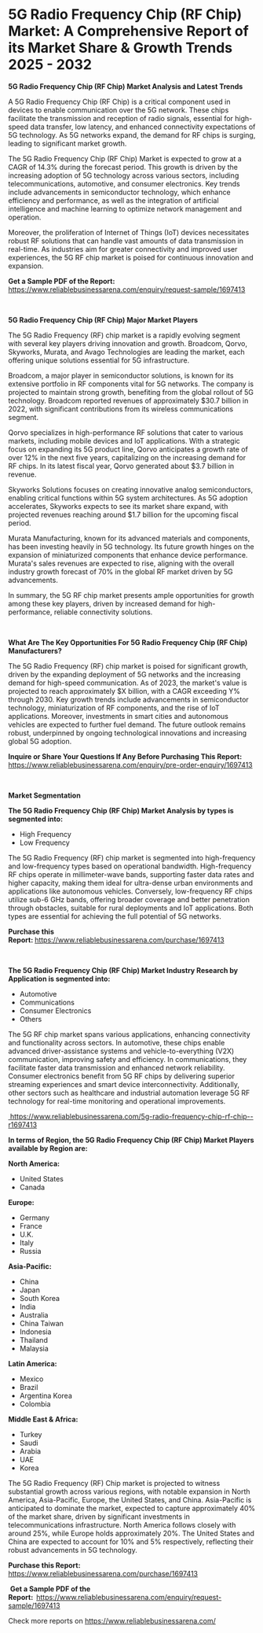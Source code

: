 <p><h1>5G Radio Frequency Chip (RF Chip) Market: A Comprehensive Report of its Market Share & Growth Trends 2025 - 2032</h1></p><p><strong>5G Radio Frequency Chip (RF Chip) Market Analysis and Latest Trends</strong></p>
<p><p>A 5G Radio Frequency Chip (RF Chip) is a critical component used in devices to enable communication over the 5G network. These chips facilitate the transmission and reception of radio signals, essential for high-speed data transfer, low latency, and enhanced connectivity expectations of 5G technology. As 5G networks expand, the demand for RF chips is surging, leading to significant market growth.</p><p>The 5G Radio Frequency Chip (RF Chip) Market is expected to grow at a CAGR of 14.3% during the forecast period. This growth is driven by the increasing adoption of 5G technology across various sectors, including telecommunications, automotive, and consumer electronics. Key trends include advancements in semiconductor technology, which enhance efficiency and performance, as well as the integration of artificial intelligence and machine learning to optimize network management and operation.</p><p>Moreover, the proliferation of Internet of Things (IoT) devices necessitates robust RF solutions that can handle vast amounts of data transmission in real-time. As industries aim for greater connectivity and improved user experiences, the 5G RF chip market is poised for continuous innovation and expansion.</p></p>
<p><strong>Get a Sample PDF of the Report:&nbsp;</strong> <a href="https://www.reliablebusinessarena.com/enquiry/request-sample/1697413?utm_campaign=3121&utm_medium=2&utm_source=Github&utm_content=ia&utm_term=24032025&utm_id=5g-radio-frequency-chip-rf-chip">https://www.reliablebusinessarena.com/enquiry/request-sample/1697413</a></p>
<p>&nbsp;</p>
<p><strong>5G Radio Frequency Chip (RF Chip) Major Market Players</strong></p>
<p><p>The 5G Radio Frequency (RF) chip market is a rapidly evolving segment with several key players driving innovation and growth. Broadcom, Qorvo, Skyworks, Murata, and Avago Technologies are leading the market, each offering unique solutions essential for 5G infrastructure.</p><p>Broadcom, a major player in semiconductor solutions, is known for its extensive portfolio in RF components vital for 5G networks. The company is projected to maintain strong growth, benefiting from the global rollout of 5G technology. Broadcom reported revenues of approximately $30.7 billion in 2022, with significant contributions from its wireless communications segment.</p><p>Qorvo specializes in high-performance RF solutions that cater to various markets, including mobile devices and IoT applications. With a strategic focus on expanding its 5G product line, Qorvo anticipates a growth rate of over 12% in the next five years, capitalizing on the increasing demand for RF chips. In its latest fiscal year, Qorvo generated about $3.7 billion in revenue.</p><p>Skyworks Solutions focuses on creating innovative analog semiconductors, enabling critical functions within 5G system architectures. As 5G adoption accelerates, Skyworks expects to see its market share expand, with projected revenues reaching around $1.7 billion for the upcoming fiscal period.</p><p>Murata Manufacturing, known for its advanced materials and components, has been investing heavily in 5G technology. Its future growth hinges on the expansion of miniaturized components that enhance device performance. Murata's sales revenues are expected to rise, aligning with the overall industry growth forecast of 70% in the global RF market driven by 5G advancements.</p><p>In summary, the 5G RF chip market presents ample opportunities for growth among these key players, driven by increased demand for high-performance, reliable connectivity solutions.</p></p>
<p>&nbsp;</p>
<p><strong>What Are The Key Opportunities For 5G Radio Frequency Chip (RF Chip) Manufacturers?</strong></p>
<p><p>The 5G Radio Frequency (RF) chip market is poised for significant growth, driven by the expanding deployment of 5G networks and the increasing demand for high-speed communication. As of 2023, the market's value is projected to reach approximately $X billion, with a CAGR exceeding Y% through 2030. Key growth trends include advancements in semiconductor technology, miniaturization of RF components, and the rise of IoT applications. Moreover, investments in smart cities and autonomous vehicles are expected to further fuel demand. The future outlook remains robust, underpinned by ongoing technological innovations and increasing global 5G adoption.</p></p>
<p><strong>Inquire or Share Your Questions If Any Before Purchasing This Report:</strong> <a href="https://www.reliablebusinessarena.com/enquiry/pre-order-enquiry/1697413?utm_campaign=3121&utm_medium=2&utm_source=Github&utm_content=ia&utm_term=24032025&utm_id=5g-radio-frequency-chip-rf-chip">https://www.reliablebusinessarena.com/enquiry/pre-order-enquiry/1697413</a></p>
<p>&nbsp;</p>
<p><strong>Market Segmentation</strong></p>
<p><strong>The 5G Radio Frequency Chip (RF Chip) Market Analysis by types is segmented into:</strong></p>
<p><ul><li>High Frequency</li><li>Low Frequency</li></ul></p>
<p><p>The 5G Radio Frequency (RF) chip market is segmented into high-frequency and low-frequency types based on operational bandwidth. High-frequency RF chips operate in millimeter-wave bands, supporting faster data rates and higher capacity, making them ideal for ultra-dense urban environments and applications like autonomous vehicles. Conversely, low-frequency RF chips utilize sub-6 GHz bands, offering broader coverage and better penetration through obstacles, suitable for rural deployments and IoT applications. Both types are essential for achieving the full potential of 5G networks.</p></p>
<p><strong>Purchase this Report:&nbsp;</strong><a href="https://www.reliablebusinessarena.com/purchase/1697413?utm_campaign=3121&utm_medium=2&utm_source=Github&utm_content=ia&utm_term=24032025&utm_id=5g-radio-frequency-chip-rf-chip">https://www.reliablebusinessarena.com/purchase/1697413</a></p>
<p>&nbsp;</p>
<p><strong>The 5G Radio Frequency Chip (RF Chip) Market Industry Research by Application is segmented into:</strong></p>
<p><ul><li>Automotive</li><li>Communications</li><li>Consumer Electronics</li><li>Others</li></ul></p>
<p><p>The 5G RF chip market spans various applications, enhancing connectivity and functionality across sectors. In automotive, these chips enable advanced driver-assistance systems and vehicle-to-everything (V2X) communication, improving safety and efficiency. In communications, they facilitate faster data transmission and enhanced network reliability. Consumer electronics benefit from 5G RF chips by delivering superior streaming experiences and smart device interconnectivity. Additionally, other sectors such as healthcare and industrial automation leverage 5G RF technology for real-time monitoring and operational improvements.</p></p>
<p><a href="https://www.reliablebusinessarena.com/5g-radio-frequency-chip-rf-chip--r1697413?utm_campaign=3121&utm_medium=2&utm_source=Github&utm_content=ia&utm_term=24032025&utm_id=5g-radio-frequency-chip-rf-chip">&nbsp;https://www.reliablebusinessarena.com/5g-radio-frequency-chip-rf-chip--r1697413</a></p>
<p><strong>In terms of Region, the 5G Radio Frequency Chip (RF Chip) Market Players available by Region are:</strong></p>
<p>
    <p> <strong> North America: </strong>
        <ul>
            <li>United States</li>
            <li>Canada</li>
        </ul>
        </p> 
    <p> <strong> Europe: </strong>
        <ul>
            <li>Germany</li>
            <li>France</li>
            <li>U.K.</li>
            <li>Italy</li>
            <li>Russia</li>
        </ul>
        </p> 
    <p> <strong> Asia-Pacific: </strong>
        <ul>
            <li>China</li>
            <li>Japan</li>
            <li>South Korea</li>
            <li>India</li>
            <li>Australia</li>
            <li>China Taiwan</li>
            <li>Indonesia</li>
            <li>Thailand</li>
            <li>Malaysia</li>
        </ul>
        </p> 
    <p> <strong> Latin America: </strong>
        <ul>
            <li>Mexico</li>
            <li>Brazil</li>
            <li>Argentina Korea</li>
            <li>Colombia</li>
        </ul>
        </p> 
    <p> <strong> Middle East & Africa: </strong>
        <ul>
            <li>Turkey</li>
            <li>Saudi</li>
            <li>Arabia</li>
            <li>UAE</li>
            <li>Korea</li>
        </ul>
    </p>
    </p>
<p><p>The 5G Radio Frequency (RF) Chip market is projected to witness substantial growth across various regions, with notable expansion in North America, Asia-Pacific, Europe, the United States, and China. Asia-Pacific is anticipated to dominate the market, expected to capture approximately 40% of the market share, driven by significant investments in telecommunications infrastructure. North America follows closely with around 25%, while Europe holds approximately 20%. The United States and China are expected to account for 10% and 5% respectively, reflecting their robust advancements in 5G technology.</p></p>
<p><strong>Purchase this Report: </strong><a href="https://www.reliablebusinessarena.com/purchase/1697413?utm_campaign=3121&utm_medium=2&utm_source=Github&utm_content=ia&utm_term=24032025&utm_id=5g-radio-frequency-chip-rf-chip">https://www.reliablebusinessarena.com/purchase/1697413</a></p>
<p>&nbsp;<strong>Get a Sample PDF of the Report:&nbsp;&nbsp;</strong><a href="https://www.reliablebusinessarena.com/enquiry/request-sample/1697413?utm_campaign=3121&utm_medium=2&utm_source=Github&utm_content=ia&utm_term=24032025&utm_id=5g-radio-frequency-chip-rf-chip">https://www.reliablebusinessarena.com/enquiry/request-sample/1697413</a></p>
<p><strong></strong></p>
<p>Check more reports on <a href="https://www.reliablebusinessarena.com/?utm_campaign=3121&utm_medium=2&utm_source=Github&utm_content=ia&utm_term=24032025&utm_id=5g-radio-frequency-chip-rf-chip">https://www.reliablebusinessarena.com/</a></p>